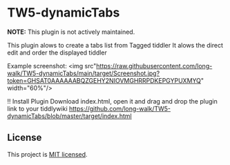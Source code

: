 # TW5-dynamicTabs 

**NOTE:** This plugin is not actively maintained.

This plugin alows to create a tabs list from Tagged tiddler
It alows the direct edit and order the displayed tiddler

Example screenshot:
<img src"https://raw.githubusercontent.com/long-walk/TW5-dynamicTabs/main/target/Screenshot.jpg?token=GHSAT0AAAAAABQZGEHY2NIOVMGHRRPDKEPGYPUXMYQ" width="60%"/>


!! Install Plugin
Download index.html, open it and drag and drop the plugin link to your tiddlywiki
https://github.com/long-walk/TW5-dynamicTabs/blob/master/target/index.html

## License

This project is [MIT licensed](https://github.com/tgrosinger/tw5-checklist/blob/master/tiddlers/license.tid).

